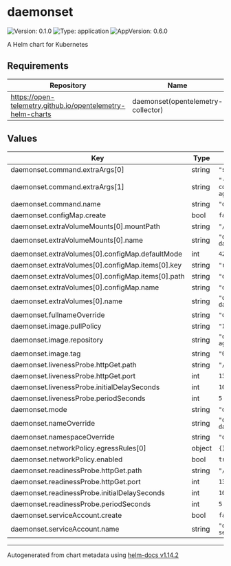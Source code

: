 # daemonset

![Version: 0.1.0](https://img.shields.io/badge/Version-0.1.0-informational?style=flat-square) ![Type: application](https://img.shields.io/badge/Type-application-informational?style=flat-square) ![AppVersion: 0.6.0](https://img.shields.io/badge/AppVersion-0.6.0-informational?style=flat-square)

A Helm chart for Kubernetes

## Requirements

| Repository | Name | Version |
|------------|------|---------|
| https://open-telemetry.github.io/opentelemetry-helm-charts | daemonset(opentelemetry-collector) | 0.97.0 |

## Values

| Key | Type | Default | Description |
|-----|------|---------|-------------|
| daemonset.command.extraArgs[0] | string | `"start"` |  |
| daemonset.command.extraArgs[1] | string | `"--config=/conf/observe-agent.yaml"` |  |
| daemonset.command.name | string | `"observe-agent"` |  |
| daemonset.configMap.create | bool | `false` |  |
| daemonset.extraVolumeMounts[0].mountPath | string | `"/conf"` |  |
| daemonset.extraVolumeMounts[0].name | string | `"observe-agent-daemonset-config"` |  |
| daemonset.extraVolumes[0].configMap.defaultMode | int | `420` |  |
| daemonset.extraVolumes[0].configMap.items[0].key | string | `"relay"` |  |
| daemonset.extraVolumes[0].configMap.items[0].path | string | `"observe-agent.yaml"` |  |
| daemonset.extraVolumes[0].configMap.name | string | `"observe-agent"` |  |
| daemonset.extraVolumes[0].name | string | `"observe-agent-daemonset-config"` |  |
| daemonset.fullnameOverride | string | `"observe"` |  |
| daemonset.image.pullPolicy | string | `"IfNotPresent"` |  |
| daemonset.image.repository | string | `"observeinc/observe-agent"` |  |
| daemonset.image.tag | string | `"0.7.0"` |  |
| daemonset.livenessProbe.httpGet.path | string | `"/status"` |  |
| daemonset.livenessProbe.httpGet.port | int | `13133` |  |
| daemonset.livenessProbe.initialDelaySeconds | int | `10` |  |
| daemonset.livenessProbe.periodSeconds | int | `5` |  |
| daemonset.mode | string | `"daemonset"` |  |
| daemonset.nameOverride | string | `"observe-agent-daemonset"` |  |
| daemonset.namespaceOverride | string | `"observe"` |  |
| daemonset.networkPolicy.egressRules[0] | object | `{}` |  |
| daemonset.networkPolicy.enabled | bool | `true` |  |
| daemonset.readinessProbe.httpGet.path | string | `"/status"` |  |
| daemonset.readinessProbe.httpGet.port | int | `13133` |  |
| daemonset.readinessProbe.initialDelaySeconds | int | `10` |  |
| daemonset.readinessProbe.periodSeconds | int | `5` |  |
| daemonset.serviceAccount.create | bool | `false` |  |
| daemonset.serviceAccount.name | string | `"observe-agent-service-account"` |  |

----------------------------------------------
Autogenerated from chart metadata using [helm-docs v1.14.2](https://github.com/norwoodj/helm-docs/releases/v1.14.2)
